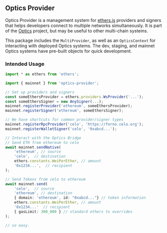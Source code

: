 ## Optics Provider

Optics Provider is a management system for
[ethers.js](https://docs.ethers.io/v5/) providers and signers that helps
developers connect to multiple networks simultaneously. It is part
of the [Optics](https://github.com/celo-org/optics-monorepo) project, but may
be useful to other multi-chain systems.

This package includes the `MultiProvider`, as well as an `OpticsContext` for
interacting with deployed Optics systems. The dev, staging, and mainnet Optics
systems have pre-built objects for quick development.

### Intended Usage

```ts
import * as ethers from 'ethers';

import { mainnet } from 'optics-provider';

// Set up providers and signers
const someEthersProvider = ethers.providers.WsProvider('...');
const someEthersSigner = new AnySigner(...);
mainnet.registerProvider('ethereum', someEthersProvider);
mainnet.registerSigner('ethereum', someEthersSigner);

// We have shortcuts for common provider/signer types
mainnet.registerRpcProvider('celo', 'https://forno.celo.org');
mainnet.registerWalletSigner('celo', '0xabcd...');

// Interact with the Optics Bridge
// Send ETH from ethereum to celo
await mainnet.sendNative(
    'ethereum', // source
    'celo',  // destination
    ethers.constants.WeiPerEther, // amount
    '0x1234...',  // recipient
);

// Send Tokens from celo to ethereum
await mainnet.send(
    'celo',  // source
    'ethereum', // destination
    { domain: 'ethereum', id: "0xabcd..."} // token information
    ethers.constants.WeiPerEther, // amount
    '0x1234...'  // recipient
    { gasLimit: 300_000 } // standard ethers tx overrides
);

// so easy.
```
